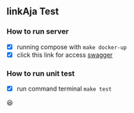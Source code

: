 ## linkAja Test

### How to run server
- [x] running compose with  `````make docker-up`````
- [x] click this link for access [swagger](http://localhost:8081/api/swagger/index.html)

### How to run unit test
- [x] run command terminal  `````make test`````

:satisfied: